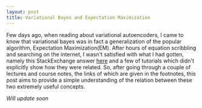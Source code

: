 ```yaml
---
layout: post
title: Variational Bayes and Expectation Maximization
---
```


Few days ago, when reading about variational autoencoders, I came to know that variational bayes was in fact a generalization of the popular algorithm, Expectation Maximization(EM). After hours of equation scribbling and searching on the internet, I wasn't satisfied with what I had gotten, namely this StackExchange answer [here](http://stats.stackexchange.com/questions/105661/relation-between-variational-bayes-and-em) and a few of tutorials which didn't explicitly show how they were related. So, after going through a couple of lectures and course notes, the links of which are given in the footnotes, this post aims to provide a simple understanding of the relation between these two extremely useful concepts.

*Will update soon*